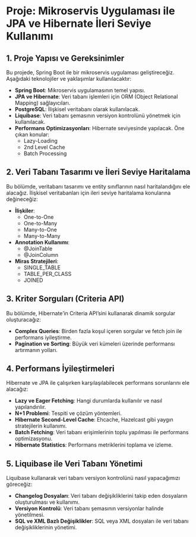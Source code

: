 # Proje: Mikroservis Uygulaması ile JPA ve Hibernate İleri Seviye Kullanımı

## 1. Proje Yapısı ve Gereksinimler
Bu projede, Spring Boot ile bir mikroservis uygulaması geliştireceğiz. Aşağıdaki teknolojiler ve yaklaşımlar kullanılacaktır:

- **Spring Boot**: Mikroservis uygulamasının temel yapısı.
- **JPA ve Hibernate**: Veri tabanı işlemleri için ORM (Object Relational Mapping) sağlayıcıları.
- **PostgreSQL**: İlişkisel veritabanı olarak kullanılacak.
- **Liquibase**: Veri tabanı şemasının versiyon kontrolünü yönetmek için kullanılacak.
- **Performans Optimizasyonları**: Hibernate seviyesinde yapılacak. Öne çıkan konular:
    - Lazy-Loading
    - 2nd Level Cache
    - Batch Processing

## 2. Veri Tabanı Tasarımı ve İleri Seviye Haritalama
Bu bölümde, veritabanı tasarımı ve entity sınıflarının nasıl haritalandığını ele alacağız. İlişkisel veritabanları için ileri seviye haritalama konularına değineceğiz:

- **İlişkiler**:
    - One-to-One
    - One-to-Many
    - Many-to-One
    - Many-to-Many
- **Annotation Kullanımı**:
    - @JoinTable
    - @JoinColumn
- **Miras Stratejileri**:
    - SINGLE_TABLE
    - TABLE_PER_CLASS
    - JOINED

## 3. Kriter Sorguları (Criteria API)
Bu bölümde, Hibernate’in Criteria API’sini kullanarak dinamik sorgular oluşturacağız:

- **Complex Queries**: Birden fazla koşul içeren sorgular ve fetch join ile performans iyileştirme.
- **Pagination ve Sorting**: Büyük veri kümeleri üzerinde performansı artırmanın yolları.

## 4. Performans İyileştirmeleri
Hibernate ve JPA ile çalışırken karşılaşılabilecek performans sorunlarını ele alacağız:

- **Lazy ve Eager Fetching**: Hangi durumlarda kullanılır ve nasıl yapılandırılır.
- **N+1 Problemi**: Tespiti ve çözüm yöntemleri.
- **Hibernate Second-Level Cache**: Ehcache, Hazelcast gibi yaygın stratejilerin kullanımı.
- **Batch Fetching**: Veri tabanı erişimlerinin toplu yapılması ile performans optimizasyonu.
- **Hibernate Statistics**: Performans metriklerini toplama ve izleme.

## 5. Liquibase ile Veri Tabanı Yönetimi
Liquibase kullanarak veri tabanı versiyon kontrolünü nasıl yapacağımızı göreceğiz:

- **Changelog Dosyaları**: Veri tabanı değişikliklerini takip eden dosyaların oluşturulması ve kullanımı.
- **Versiyon Kontrolü**: Veri tabanı şemasının versiyonlar halinde yönetilmesi.
- **SQL ve XML Bazlı Değişiklikler**: SQL veya XML dosyaları ile veri tabanı değişikliklerinin yönetimi.
